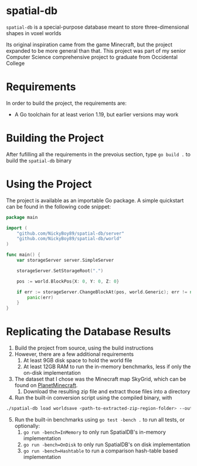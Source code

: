 # spatial-db

`spatial-db` is a special-purpose database meant to store three-dimensional shapes in voxel worlds

Its original inspiration came from the game Minecraft, but the project expanded to be more general than that. This project was part of my senior Computer Science comprehensive project to graduate from Occidental College

# Requirements

In order to build the project, the requirements are:
* A Go toolchain for at least verion 1.19, but earlier versions may work

# Building the Project

After fufilling all the requirements in the prevoius section, type `go build .` to build the `spatial-db` binary

# Using the Project

The project is available as an importable Go package. A simple quickstart can be found in the following code snippet:

```go
package main

import (
    "github.com/NickyBoy89/spatial-db/server"
	"github.com/NickyBoy89/spatial-db/world"
)

func main() {
    var storageServer server.SimpleServer

    storageServer.SetStorageRoot(".")

    pos := world.BlockPos{X: 0, Y: 0, Z: 0}

    if err := storageServer.ChangeBlockAt(pos, world.Generic); err != nil {
        panic(err)
    }
}
```

# Replicating the Database Results

1. Build the project from source, using the build instructions
2. However, there are a few additional requirements
    1. At least 9GB disk space to hold the world file
    2. At least 12GB RAM to run the in-memory benchmarks, less if only the on-disk implementation
3. The dataset that I chose was the Minecraft map SkyGrid, which can be found on [PlanetMinecraft](https://www.planetminecraft.com/project/skygrid-survival-map/).
    1. Download the resulting zip file and extract those files into a directory
4. Run the built-in conversion script using the compiled binary, with

```bash
./spatial-db load worldsave <path-to-extracted-zip-region-folder> --output "skygrid-save"
```
5. Run the built-in benchmarks using `go test -bench .` to run all tests, or optionally:
    1. `go run -bench=InMemory` to only run SpatialDB's in-memory implementation
    2. `go run -bench=OnDisk` to only run SpatialDB's on disk implementation
    3. `go run -bench=Hashtable` to run a comparison hash-table based implementation
